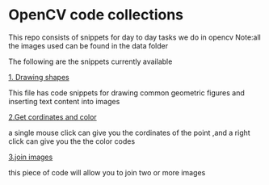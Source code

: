 

# OpenCV code collections

This repo consists of snippets for day to day tasks we do in opencv
Note:all the images used can be found in the data folder

The following are the snippets currently available

 [ 1. Drawing shapes](https://github.com/abhinav-TB/opencv-python/blob/master/mouseClickevents.py)

This file has code snippets for drawing common geometric figures and inserting text content into images

 [ 2.Get cordinates and color](https://github.com/Starter-Packs/opencv-python/blob/master/drawShapes.py)
 
 a single mouse click can give you the cordinates of the point ,and a right click can give you the the color codes
 
 [ 3.join images](https://github.com/abhinav-TB/opencv-python/blob/master/mouseClickevents2.py)
 
 this piece of code will allow you to join two or more images
 
 





